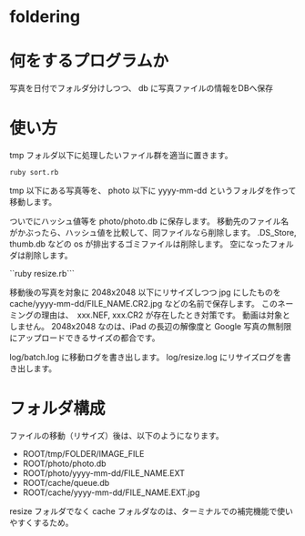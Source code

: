 foldering
=========

# 何をするプログラムか
写真を日付でフォルダ分けしつつ、 db に写真ファイルの情報をDBへ保存

# 使い方

tmp フォルダ以下に処理したいファイル群を適当に置きます。

```ruby sort.rb```

tmp 以下にある写真等を、
photo 以下に yyyy-mm-dd というフォルダを作って移動します。

ついでにハッシュ値等を photo/photo.db に保存します。
移動先のファイル名がかぶったら、ハッシュ値を比較して、同ファイルなら削除します。
.DS_Store, thumb.db などの os が排出するゴミファイルは削除します。
空になったフォルダは削除します。

``ruby resize.rb```

移動後の写真を対象に 2048x2048 以下にリサイズしつつ jpg にしたものを cache/yyyy-mm-dd/FILE_NAME.CR2.jpg などの名前で保存します。
このネーミングの理由は、　xxx.NEF, xxx.CR2 が存在したとき対策です。
動画は対象としません。
2048x2048 なのは、iPad の長辺の解像度と Google 写真の無制限にアップロードできるサイズの都合です。

log/batch.log に移動ログを書き出します。
log/resize.log にリサイズログを書き出します。

# フォルダ構成
ファイルの移動（リサイズ）後は、以下のようになります。

* ROOT/tmp/FOLDER/IMAGE_FILE
* ROOT/photo/photo.db
* ROOT/photo/yyyy-mm-dd/FILE_NAME.EXT
* ROOT/cache/queue.db
* ROOT/cache/yyyy-mm-dd/FILE_NAME.EXT.jpg

resize フォルダでなく cache フォルダなのは、ターミナルでの補完機能で使いやすくするため。

